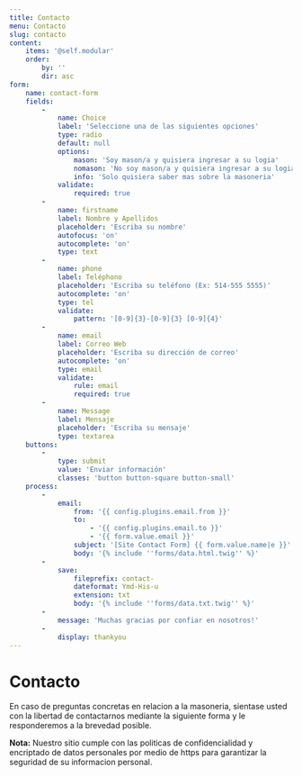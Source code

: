 ```yaml
---
title: Contacto
menu: Contacto
slug: contacto
content:
    items: '@self.modular'
    order:
        by: ''
        dir: asc
form:
    name: contact-form
    fields:
        -
            name: Choice
            label: 'Seleccione una de las siguientes opciones'
            type: radio
            default: null
            options:
                mason: 'Soy mason/a y quisiera ingresar a su logia'
                nomason: 'No soy mason/a y quisiera ingresar a su logia'
                info: 'Solo quisiera saber mas sobre la masoneria'
            validate:
                required: true
        -
            name: firstname
            label: Nombre y Apellidos
            placeholder: 'Escriba su nombre'
            autofocus: 'on'
            autocomplete: 'on'
            type: text
        -
            name: phone
            label: Teléphono
            placeholder: 'Escriba su teléfono (Ex: 514-555 5555)'
            autocomplete: 'on'
            type: tel
            validate:
                pattern: '[0-9]{3}-[0-9]{3} [0-9]{4}'
        -
            name: email
            label: Correo Web
            placeholder: 'Escriba su dirección de correo'
            autocomplete: 'on'
            type: email
            validate:
                rule: email
                required: true
        -
            name: Message
            label: Mensaje
            placeholder: 'Escriba su mensaje'
            type: textarea
    buttons:
        -
            type: submit
            value: 'Enviar información'
            classes: 'button button-square button-small'
    process:
        -
            email:
                from: '{{ config.plugins.email.from }}'
                to:
                    - '{{ config.plugins.email.to }}'
                    - '{{ form.value.email }}'
                subject: '[Site Contact Form] {{ form.value.name|e }}'
                body: '{% include ''forms/data.html.twig'' %}'
        -
            save:
                fileprefix: contact-
                dateformat: Ymd-His-u
                extension: txt
                body: '{% include ''forms/data.txt.twig'' %}'
        -
            message: 'Muchas gracias por confiar en nosotros!'
        -
            display: thankyou
---
```


# Contacto

En caso de preguntas concretas en relacion a la masoneria, sientase usted con la libertad de contactarnos mediante la siguiente forma y le responderemos a la brevedad posible. 

**Nota:** Nuestro sitio cumple con las politicas de confidencialidad y encriptado de datos personales por medio de https para garantizar la seguridad de su informacion personal. 

